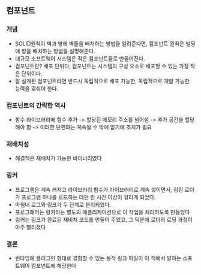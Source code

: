 ## 컴포넌트

### 개념

- SOLID원칙이 벽과 방에 벽돌을 배치하는 방법을 알려준다면, 컴포넌트 윈칙은 빌딩에 방을 배치하는 방법을 설명해준다.
- 대규모 소프트웨어 시스템은 작은 컴포넌트들로 만들어진다.
- 컴포넌트란? 배포 단위다, 컴포넌트는 시스템의 구성 요소로 배포할 수 있는 가장 작은 단위이다.
- 잘 설계된 컴포넌트라면 반드시 독립적으로 배포 가능한, 독립적으로 개발 가능한 능력을 갖춰야 한다.

### 컴포넌트의 간략한 역사

- 함수 라이브러리에 함수 추가 -> 할당된 메모리 주소를 넘어섬 -> 추가 공간을 할당해야 함 -> 이러한 단편화는 계속될 수 밖에 없기에 조치가 필요

### 재배치성

- 해결책은 재배치가 가능한 바이너리였다

### 링커

- 프로그램은 계속 커지고 라이브러리 함수가 라이브러리로 계속 쌓이면서, 링킹 로더가 프로그램 하나를 로드하는 데만 한 시간 이상이 걸리게 되었다.
- 마침내 로그와 링크가 두 단계로 분리되었다.
- 프로그래머는 링커라는 별도의 애플리케이션으로 이 작업을 처리하도록 만들었다
- 링커는 링크가 완료된 재비치 코드를 만들어 주었고, 그 덕분에 로더의 로딩 과정이 아주 빨리졌다

### 결론

- 런타임에 플러그인 형태로 결합할 수 있는 동적 링크 파일이 이 책에서 말하는 소프트웨어 컴포넌트에 해당한다

